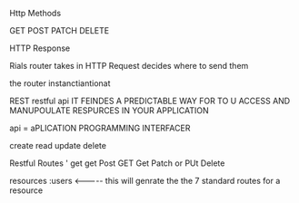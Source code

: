 Http Methods


GET
POST
PATCH
DELETE


HTTP Response

Rials router takes in HTTP Request decides where to send them

the router instanctiantionat

REST
restful api IT FEINDES A PREDICTABLE WAY FOR TO U ACCESS AND MANUPOULATE RESPURCES IN YOUR APPLICATION

api = aPLICATION PROGRAMMING INTERFACER

create read update delete




Restful Routes
'
get
get
Post
GET
Get
Patch or PUt
Delete



resources :users  <----- this will genrate the the 7 standard routes for a resource


